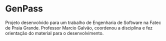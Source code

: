 # GenPass

Projeto desenvolvido para um trabalho de Engenharia de Software na Fatec de Praia Grande.
Professor Marcio Galvão, coordenou a disciplina e fez orientação do material para o desenvolvimento.
